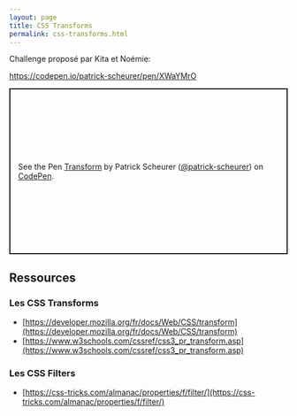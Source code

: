 ```yaml
---
layout: page
title: CSS Transforms
permalink: css-transforms.html
---
```


Challenge proposé par Kita et Noémie: 

https://codepen.io/patrick-scheurer/pen/XWaYMrO

<p class="codepen" data-height="300" data-default-tab="css,result" data-slug-hash="XWaYMrO" data-editable="true" data-user="patrick-scheurer" style="height: 300px; box-sizing: border-box; display: flex; align-items: center; justify-content: center; border: 2px solid; margin: 1em 0; padding: 1em;">
  <span>See the Pen <a href="https://codepen.io/patrick-scheurer/pen/XWaYMrO">
  Transform</a> by Patrick Scheurer (<a href="https://codepen.io/patrick-scheurer">@patrick-scheurer</a>)
  on <a href="https://codepen.io">CodePen</a>.</span>
</p>


## Ressources

### Les CSS Transforms

- [https://developer.mozilla.org/fr/docs/Web/CSS/transform](https://developer.mozilla.org/fr/docs/Web/CSS/transform)
- [https://www.w3schools.com/cssref/css3_pr_transform.asp](https://www.w3schools.com/cssref/css3_pr_transform.asp)

### Les CSS Filters

- [https://css-tricks.com/almanac/properties/f/filter/](https://css-tricks.com/almanac/properties/f/filter/)
